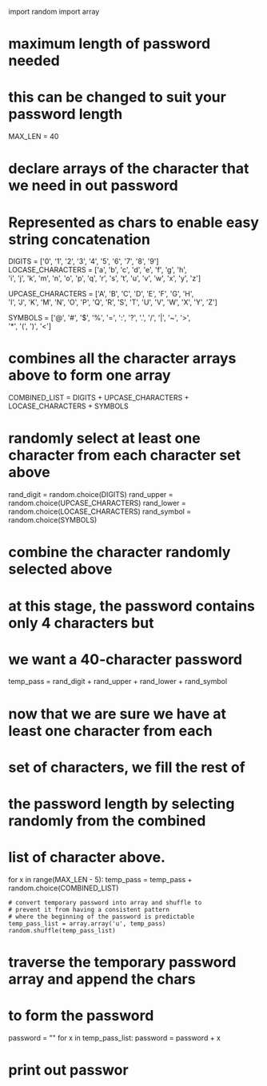 import random 
import array
# maximum length of password needed 
# this can be changed to suit your password length 
MAX_LEN = 40
  
# declare arrays of the character that we need in out password 
# Represented as chars to enable easy string concatenation 
DIGITS = ['0', '1', '2', '3', '4', '5', '6', '7', '8', '9']   
LOCASE_CHARACTERS = ['a', 'b', 'c', 'd', 'e', 'f', 'g', 'h',  
                     'i', 'j', 'k', 'm', 'n', 'o', 'p', 'q', 
                     'r', 's', 't', 'u', 'v', 'w', 'x', 'y', 
                     'z'] 
  
UPCASE_CHARACTERS = ['A', 'B', 'C', 'D', 'E', 'F', 'G', 'H',  
                     'I', 'J', 'K', 'M', 'N', 'O', 'P', 'Q', 
                     'R', 'S', 'T', 'U', 'V', 'W', 'X', 'Y', 
                     'Z'] 
  
SYMBOLS = ['@', '#', '$', '%', '=', ':', '?', '.', '/', '|', '~', '>',  
           '*', '(', ')', '<'] 
  
# combines all the character arrays above to form one array 
COMBINED_LIST = DIGITS + UPCASE_CHARACTERS + LOCASE_CHARACTERS + SYMBOLS 
  
# randomly select at least one character from each character set above 
rand_digit = random.choice(DIGITS) 
rand_upper = random.choice(UPCASE_CHARACTERS) 
rand_lower = random.choice(LOCASE_CHARACTERS) 
rand_symbol = random.choice(SYMBOLS) 
  
# combine the character randomly selected above 
# at this stage, the password contains only 4 characters but  
# we want a 40-character password 
temp_pass = rand_digit + rand_upper + rand_lower + rand_symbol 
  
  
# now that we are sure we have at least one character from each 
# set of characters, we fill the rest of 
# the password length by selecting randomly from the combined  
# list of character above. 
for x in range(MAX_LEN - 5): 
    temp_pass = temp_pass + random.choice(COMBINED_LIST) 
  
    # convert temporary password into array and shuffle to  
    # prevent it from having a consistent pattern 
    # where the beginning of the password is predictable 
    temp_pass_list = array.array('u', temp_pass) 
    random.shuffle(temp_pass_list) 
  
# traverse the temporary password array and append the chars 
# to form the password 
password = "" 
for x in temp_pass_list: 
        password = password + x 
          
# print out passwor

